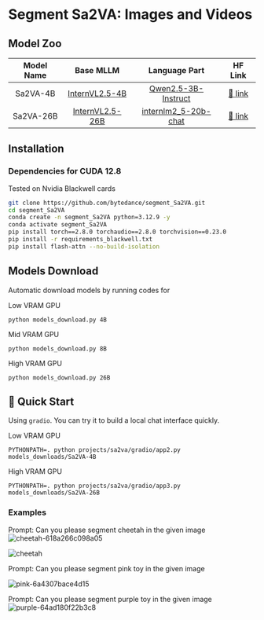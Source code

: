 # Segment Sa2VA: Images and Videos



## Model Zoo

| Model Name |                             Base MLLM                             |                                 Language Part                                 |                       HF Link                        |
|:----------:|:-----------------------------------------------------------------:|:-----------------------------------------------------------------------------:|:----------------------------------------------------:|
|  Sa2VA-4B  | [InternVL2.5-4B](https://huggingface.co/OpenGVLab/InternVL2_5-4B) |    [Qwen2.5-3B-Instruct](https://huggingface.co/Qwen/Qwen2.5-3B-Instruct)     | [🤗 link](https://huggingface.co/ByteDance/Sa2VA-4B) |
|  Sa2VA-26B | [InternVL2.5-26B](https://huggingface.co/OpenGVLab/InternVL2_5-26B) |  [internlm2_5-20b-chat](https://huggingface.co/internlm/internlm2_5-20b-chat)   | [🤗 link](https://huggingface.co/ByteDance/Sa2VA-26B) |


## Installation


### Dependencies for CUDA 12.8  
Tested on Nvidia Blackwell cards
```bash
git clone https://github.com/bytedance/segment_Sa2VA.git
cd segment_Sa2VA
conda create -n segment_Sa2VA python=3.12.9 -y
conda activate segment_Sa2VA
pip install torch==2.8.0 torchaudio==2.8.0 torchvision==0.23.0 
pip install -r requirements_blackwell.txt
pip install flash-attn --no-build-isolation
```

## Models Download

Automatic download models by running codes for

Low VRAM GPU
```shell
python models_download.py 4B
```
Mid VRAM GPU
```shell
python models_download.py 8B
```
High VRAM GPU
```shell
python models_download.py 26B
```



## 🤗 Quick Start

Using `gradio`. You can try it to build a local chat interface quickly.

Low VRAM GPU
```shell
PYTHONPATH=. python projects/sa2va/gradio/app2.py models_downloads/Sa2VA-4B
```
High VRAM GPU
```shell
PYTHONPATH=. python projects/sa2va/gradio/app3.py models_downloads/Sa2VA-26B
```


### Examples


Prompt: 
Can you please segment cheetah in the given image
![cheetah-618a266c098a05](https://github.com/user-attachments/assets/c6969ee7-5ab2-4c53-a77b-3f746f6b365f)

![cheetah](https://github.com/user-attachments/assets/80fc991f-0144-4c39-ba9b-28a0b9b092ea)

Prompt: 
Can you please segment pink toy in the given image

![pink-6a4307bace4d15](https://github.com/user-attachments/assets/b6329b68-d9af-42e5-aab6-0aed97c4a51b)

Prompt: 
Can you please segment purple toy in the given image
![purple-64ad180f22b3c8](https://github.com/user-attachments/assets/20dcf358-c009-4ae1-af77-ba1690af69bb)




